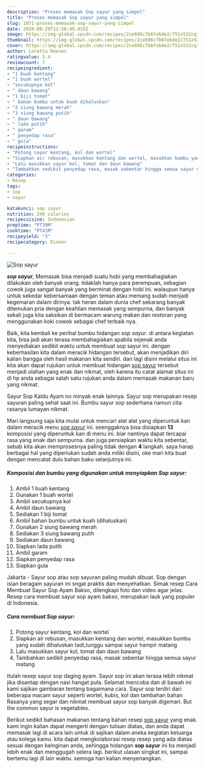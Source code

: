 ```yaml
---
description: "Proses memasak Sop sayur yang simpel"
title: "Proses memasak Sop sayur yang simpel"
slug: 1071-proses-memasak-sop-sayur-yang-simpel
date: 2020-08-29T12:56:49.815Z
image: https://img-global.cpcdn.com/recipes/2ce896c7b6febde2/751x532cq70/sop-sayur-foto-resep-utama.jpg
thumbnail: https://img-global.cpcdn.com/recipes/2ce896c7b6febde2/751x532cq70/sop-sayur-foto-resep-utama.jpg
cover: https://img-global.cpcdn.com/recipes/2ce896c7b6febde2/751x532cq70/sop-sayur-foto-resep-utama.jpg
author: Loretta Reeves
ratingvalue: 3.4
reviewcount: 7
recipeingredient:
- "1 buah kentang"
- "1 buah wortel"
- "secukupnya kol"
- " daun bawang"
- "1 biji tomat"
- " bahan bumbu untuk kuah dihaluskan"
- "2 siung bawang merah"
- "3 siung bawang putih"
- " daun bawang"
- " lada putih"
- " garam"
- " penyedap rasa"
- " gula"
recipeinstructions:
- "Potong sayur kentang, kol dan wortel"
- "Siapkan air rebusan, masukkan kentang dan wortel, masukkan bumbu yang sudah dihaluskan tadi,tunggu sampai sayur hampir matang"
- "Lalu masukkan sayur kol, tomat dan daun bawang"
- "Tambahkan sedikit penyedap rasa, masak sebentar hingga semua sayur matang"
categories:
- Resep
tags:
- sop
- sayur

katakunci: sop sayur 
nutrition: 249 calories
recipecuisine: Indonesian
preptime: "PT39M"
cooktime: "PT41M"
recipeyield: "3"
recipecategory: Dinner

---
```



![Sop sayur](https://img-global.cpcdn.com/recipes/2ce896c7b6febde2/751x532cq70/sop-sayur-foto-resep-utama.jpg)

<b><i>sop sayur</i></b>, Memasak bisa menjadi suatu hobi yang membahagiakan dilakukan oleh banyak orang. tidaklah hanya para perempuan, sebagian cowok juga sangat banyak yang berminat dengan hobi ini. walaupun hanya untuk sekedar kebersamaan dengan teman atau memang sudah menjadi kegemaran dalam dirinya. tak heran dalam dunia chef sekarang banyak ditemukan pria dengan keahlian memasak yang sempurna, dan banyak sekali juga kita saksikan di bermacam warung makan dan restoran yang menggunakan koki cowok sebagai chef terbaik nya.

Baik, kita kembali ke perihal bumbu hidangan <i>sop sayur</i>. di antara kegiatan kita, bisa jadi akan terasa membahagiakan apabila sejenak anda menyediakan sedikit waktu untuk membuat sop sayur ini. dengan keberhasilan kita dalam meracik hidangan tersebut, akan menjadikan diri kalian bangga oleh hasil makanan kita sendiri. dan lagi disini melalui situs ini kita akan dapat rujukan untuk membuat hidangan <u>sop sayur</u> tersebut menjadi olahan yang enak dan nikmat, oleh karena itu catat alamat situs ini di hp anda sebagai salah satu rujukan anda dalam memasak makanan baru yang nikmat.

Sayur Sop Kaldu Ayam no minyak enak lainnya. Sayur sop merupakan resep sayuran paling sehat saat ini. Bumbu sayur sop sederhana namun cita rasanya lumayan nikmat.


Mari langsung saja kita mulai untuk mencari alat alat yang diperuntuk kan dalam meracik menu <u><i>sop sayur</i></u> ini. seenggaknya bisa disiapkan <b>13</b> komposisi yang diperuntuk kan di menu ini. biar nantinya dapat tercapai rasa yang enak dan sempurna. dan juga persiapkan waktu kita sebentar, sebab kita akan memprosesnya paling tidak dengan <b>4</b> langkah. saya harap berbagai hal yang diperlukan sudah anda miliki disini, oke mari kita buat dengan mencatat dulu bahan baku selanjutnya ini.

<!--inarticleads1-->

##### Komposisi dan bumbu yang digunakan untuk menyiapkan Sop sayur:

1. Ambil 1 buah kentang
1. Gunakan 1 buah wortel
1. Ambil secukupnya kol
1. Ambil  daun bawang
1. Sediakan 1 biji tomat
1. Ambil  bahan bumbu untuk kuah (dihaluskan)
1. Gunakan 2 siung bawang merah
1. Sediakan 3 siung bawang putih
1. Sediakan  daun bawang
1. Siapkan  lada putih
1. Ambil  garam
1. Siapkan  penyedap rasa
1. Siapkan  gula


Jakarta - Sayur sop atau sop sayuran paling mudah dibuat. Sop dengan isian beragam sayuran ini sngat praktis dan menyehatkan. Simak resep Cara Membuat Sayur Sop Ayam Bakso, dilengkapi foto dan video agar jelas. Resep cara membuat sayur sop ayam bakso, merupakan lauk yang populer di Indonesia. 

<!--inarticleads2-->

##### Cara membuat Sop sayur:

1. Potong sayur kentang, kol dan wortel
1. Siapkan air rebusan, masukkan kentang dan wortel, masukkan bumbu yang sudah dihaluskan tadi,tunggu sampai sayur hampir matang
1. Lalu masukkan sayur kol, tomat dan daun bawang
1. Tambahkan sedikit penyedap rasa, masak sebentar hingga semua sayur matang


Itulah resep sayur sop daging ayam. Sayur sop ini akan terasa lebih nikmat jika disantap dengan nasi hangat pula. Selamat mencoba dan di bawah ini kami sajikan gambaran tentang bagaimana cara. Sayur sop terdiri dari beberapa macam sayur seperti wortel, kubis, kol dan tambahan bahan Rasanya yang segar dan nikmat membuat sayur sop banyak digemari. But the common sayur is vegetables. 

Berikut sedikit bahasan makanan tentang bahan resep <u>sop sayur</u> yang enak. kami ingin kalian dapat mengerti dengan tulisan diatas, dan anda dapat memasak lagi di acara lain untuk di sajikan dalam aneka kegiatan keluarga atau kolega kamu. kita dapat mengkolaborasi resep resep yang ada diatas sesuai dengan keinginan anda, sehingga hidangan <b>sop sayur</b> ini bs menjadi lebih enak dan menggugah selera lagi. berikut ulasan singkat ini, sampai bertemu lagi di lain waktu. semoga hari kalian menyenangkan.
